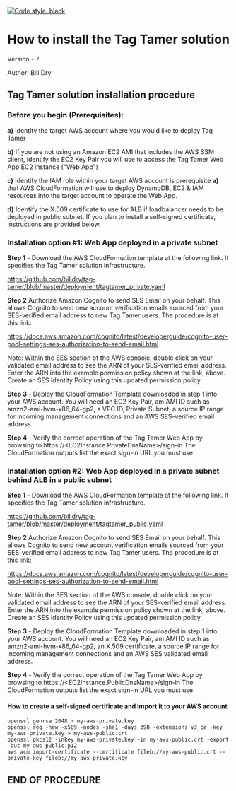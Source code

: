 [![Code style: black](https://img.shields.io/badge/code%20style-black-000000.svg)](https://github.com/psf/black)

# How to install the Tag Tamer solution

Version - 7

Author: Bill Dry

## Tag Tamer solution installation procedure

### Before you begin (Prerequisites):

**a)** Identity the target AWS account where you would like to deploy Tag Tamer

**b)** If you are not using an Amazon EC2 AMI that includes the AWS SSM client, identify the EC2 Key Pair you will use to access the Tag Tamer Web App EC2 instance ("Web App")

**c)** Identify the IAM role within your target AWS account is prerequisite **a)** that AWS CloudFormation will use to deploy DynamoDB, EC2 & IAM resources into the target account to operate the Web App.

**d)** Identify the X.509 certificate to use for ALB if loadbalancer needs to be deployed in public subnet. If you plan to install a self-signed certificate, instructions are provided below.

### Installation option #1: Web App deployed in a private subnet

**Step 1** - Download the AWS CloudFormation template at the following link. It specifies the Tag Tamer solution infrastructure.

https://github.com/billdry/tag-tamer/blob/master/deployment/tagtamer_private.yaml

**Step 2** Authorize Amazon Cognito to send SES Email on your behalf. This allows Cognito to send new account verification emails sourced from your SES-verified email address to new Tag Tamer users. The procedure is at this link:

https://docs.aws.amazon.com/cognito/latest/developerguide/cognito-user-pool-settings-ses-authorization-to-send-email.html

Note: Within the SES section of the AWS console, double click on your validated email address to see the ARN of your SES-verified email address. Enter the ARN into the example permission policy shown at the link, above. Create an SES Identity Policy using this updated permission policy.

**Step 3** - Deploy the CloudFormation Template downloaded in step 1 into your AWS account. You will need an EC2 Key Pair, am AMI ID such as amzn2-ami-hvm-x86_64-gp2, a VPC ID, Private Subnet, a source IP range for incoming management connections and an AWS SES-verified email address.

**Step 4** - Verify the correct operation of the Tag Tamer Web App by browsing to https://<EC2Instance.PrivateDnsName>/sign-in The CloudFormation outputs list the exact sign-in URL you must use.

### Installation option #2: Web App deployed in a private subnet behind ALB in a public subnet

**Step 1** - Download the AWS CloudFormation template at the following link. It specifies the Tag Tamer solution infrastructure.

https://github.com/billdry/tag-tamer/blob/master/deployment/tagtamer_public.yaml

**Step 2** Authorize Amazon Cognito to send SES Email on your behalf. This allows Cognito to send new account verification emails sourced from your SES-verified email address to new Tag Tamer users. The procedure is at this link:

https://docs.aws.amazon.com/cognito/latest/developerguide/cognito-user-pool-settings-ses-authorization-to-send-email.html

Note: Within the SES section of the AWS console, double click on your validated email address to see the ARN of your SES-verified email address. Enter the ARN into the example permission policy shown at the link, above. Create an SES Identity Policy using this updated permission policy.

**Step 3** - Deploy the CloudFormation Template downloaded in step 1 into your AWS account. You will need an EC2 Key Pair, am AMI ID such as amzn2-ami-hvm-x86_64-gp2, an X.509 certificate, a source IP range for incoming management connections and an AWS SES validated email address.

**Step 4** - Verify the correct operation of the Tag Tamer Web App by browsing to https://<EC2Instance.PublicDnsName>/sign-in The CloudFormation outputs list the exact sign-in URL you must use.

#### How to create a self-signed certificate and import it to your AWS account

```
openssl genrsa 2048 > my-aws-private.key
openssl req -new -x509 -nodes -sha1 -days 398 -extensions v3_ca -key my-aws-private.key > my-aws-public.crt
openssl pkcs12 -inkey my-aws-private.key -in my-aws-public.crt -export -out my-aws-public.p12
aws acm import-certificate --certificate fileb://my-aws-public.crt --private-key fileb://my-aws-private.key
```

## END OF PROCEDURE

